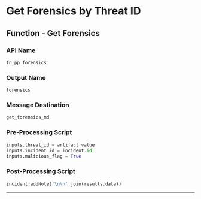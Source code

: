 <!--
    DO NOT MANUALLY EDIT THIS FILE
    THIS FILE IS AUTOMATICALLY GENERATED WITH resilient-circuits codegen
-->

# Get Forensics by Threat ID


## Function - Get Forensics

### API Name
`fn_pp_forensics`

### Output Name
`forensics`

### Message Destination
`get_forensics_md`

### Pre-Processing Script
```python
inputs.threat_id = artifact.value
inputs.incident_id = incident.id
inputs.malicious_flag = True
```

### Post-Processing Script
```python
incident.addNote('\n\n'.join(results.data))
```

---

